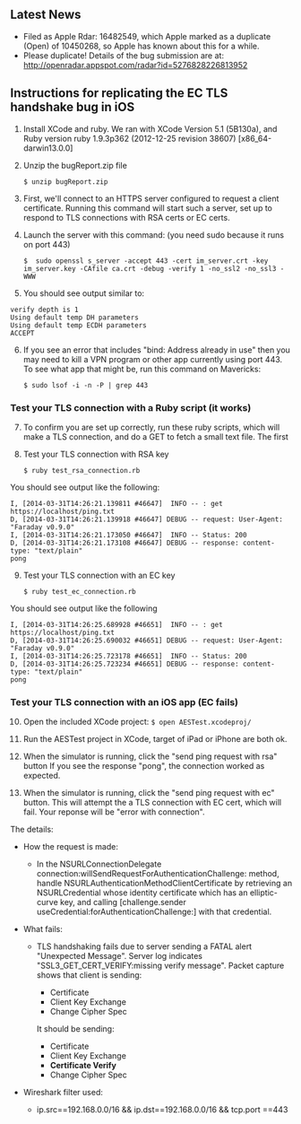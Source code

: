 ## Latest News
* Filed as Apple Rdar: 16482549, which Apple marked as a duplicate (Open) of 10450268, so Apple has known about this for a while.
* Please duplicate!  Details of the bug submission are at: http://openradar.appspot.com/radar?id=5276828226813952

## Instructions for replicating the EC TLS handshake bug in iOS

1. Install XCode and ruby.  We ran with XCode Version 5.1 (5B130a), and Ruby version ruby 1.9.3p362 (2012-12-25 revision 38607) [x86_64-darwin13.0.0]
    
2. Unzip the bugReport.zip file

   ```$ unzip bugReport.zip``` 
        
3. First, we'll connect to an HTTPS server configured to request a client certificate. 
   Running this command will start such a server, set up to respond to TLS connections
   with RSA certs or EC certs.
   
4. Launch the server with this command: (you need sudo because it runs on port 443)

    ```$  sudo openssl s_server -accept 443 -cert im_server.crt -key im_server.key -CAfile ca.crt -debug -verify 1 -no_ssl2 -no_ssl3 -WWW```
  
5. You should see output similar to:

```
verify depth is 1
Using default temp DH parameters
Using default temp ECDH parameters
ACCEPT
```
    
6. If you see an error that includes "bind: Address already in use" then you may need to 
   kill a VPN program or other app currently using port 443.  To see what app that might
   be, run this command on Mavericks:

   ```$ sudo lsof -i -n -P | grep 443```


### Test your TLS connection with a Ruby script (it works)

7. To confirm you are set up correctly, run these ruby scripts, which will make a TLS 
   connection, and do a GET to fetch a small text file.  The first 
   
8. Test your TLS connection with RSA key 

    ```$ ruby test_rsa_connection.rb```

You should see output like the following:

    I, [2014-03-31T14:26:21.139811 #46647]  INFO -- : get https://localhost/ping.txt
    D, [2014-03-31T14:26:21.139918 #46647] DEBUG -- request: User-Agent: "Faraday v0.9.0"
    I, [2014-03-31T14:26:21.173050 #46647]  INFO -- Status: 200
    D, [2014-03-31T14:26:21.173108 #46647] DEBUG -- response: content-type: "text/plain"
    pong
    
9. Test your TLS connection with an EC key

    ```$ ruby test_ec_connection.rb```

You should see output like the following

    I, [2014-03-31T14:26:25.689928 #46651]  INFO -- : get https://localhost/ping.txt
    D, [2014-03-31T14:26:25.690032 #46651] DEBUG -- request: User-Agent: "Faraday v0.9.0"
    I, [2014-03-31T14:26:25.723178 #46651]  INFO -- Status: 200
    D, [2014-03-31T14:26:25.723234 #46651] DEBUG -- response: content-type: "text/plain"
    pong


### Test your TLS connection with an iOS app (EC fails)

10. Open the included XCode project:
   ```$ open AESTest.xcodeproj/```
    
11. Run the AESTest project in XCode, target of iPad or iPhone are both ok.

12. When the simulator is running, click the "send ping request with rsa" button
    If you see the response "pong", the connection worked as expected.
    
13. When the simulator is running, click the "send ping request with ec" button.
    This will attempt the a TLS connection with EC cert, which will fail.  Your 
    reponse will be "error with connection".  

The details:
* How the request is made:
  * In the NSURLConnectionDelegate connection:willSendRequestForAuthenticationChallenge: 
    method, handle NSURLAuthenticationMethodClientCertificate by retrieving an 
    NSURLCredential whose identity certificate which has an elliptic-curve key, and 
    calling [challenge.sender useCredential:forAuthenticationChallenge:] with that 
    credential.
* What fails:
  * TLS handshaking fails due to server sending a FATAL alert "Unexpected Message". 
    Server log indicates "SSL3_GET_CERT_VERIFY:missing verify message". Packet capture 
    shows that client is sending:
    * Certificate
    * Client Key Exchange
    * Change Cipher Spec 
    
    It should be sending:
    * Certificate
    * Client Key Exchange
    * **Certificate Verify**
    * Change Cipher Spec
    
* Wireshark filter used: 
    * ip.src==192.168.0.0/16 && ip.dst==192.168.0.0/16 && tcp.port ==443
